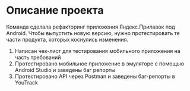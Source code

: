 # Описание проекта
Команда сделала рефакторинг приложения Яндекс.Прилавок под Android. Чтобы выпустить новую версию, нужно протестировать те части продукта, которых коснулись изменения. 
1) Написан чек-лист для тестирования мобильного приложения на часть требований
2) Протестировано мобильное приложение в эмуляторе с помощью Android Studio и заведены баг репорты
3) Протестировано API через Postman и заведены баг-репорты в YouTrack
